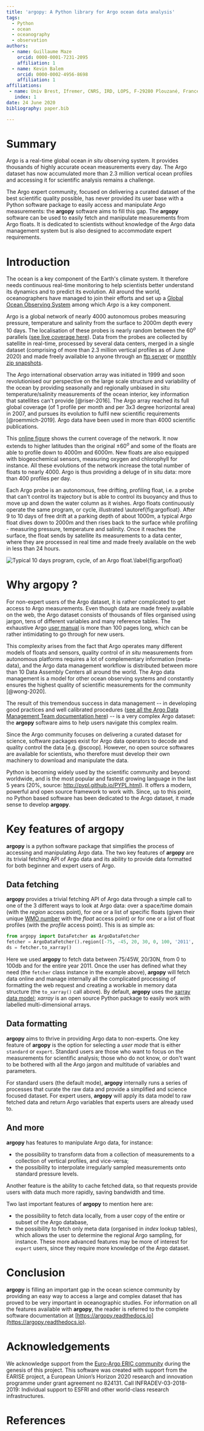 ```yaml
---
title: 'argopy: A Python library for Argo ocean data analysis'
tags:
  - Python
  - ocean
  - oceanography
  - observation
authors:
  - name: Guillaume Maze
    orcid: 0000-0001-7231-2095
    affiliation: 1
  - name: Kevin Balem
    orcid: 0000-0002-4956-8698
    affiliation: 1
affiliations:
 - name: Univ Brest, Ifremer, CNRS, IRD, LOPS, F‐29280 Plouzané, France
   index: 1
date: 24 June 2020
bibliography: paper.bib

---
```


# Summary

Argo is a real-time global ocean *in situ* observing system. It provides thousands of highly accurate ocean measurements 
every day. The Argo dataset has now accumulated more than 2.3 million vertical ocean profiles and accessing it for scientific 
analysis remains a challenge.

The Argo expert community, focused on delivering a curated dataset of the best scientific quality possible, has never provided 
its user base with a Python software package to easily access and manipulate Argo measurements: the **argopy** software aims 
to fill this gap. The **argopy** software can be used to easily fetch and manipulate measurements from Argo floats. 
It is dedicated to scientists without knowledge of the Argo data management system but is also designed to accommodate expert 
requirements.

# Introduction

The ocean is a key component of the Earth's climate system. It therefore needs continuous real-time monitoring to help scientists 
better understand its dynamics and to predict its evolution. All around the world, oceanographers have managed to join their
efforts and set up a [Global Ocean Observing System](https://www.goosocean.org/) among which *Argo* is a key component. 

Argo is a global network of nearly 4000 autonomous probes measuring pressure, temperature and salinity from the surface 
to 2000m depth every 10 days. The localisation of these probes is nearly random between the $60^o$ parallels ([see live 
coverage here](http://map.argo-france.fr)). Data from the probes are collected by satellite in real-time, processed by several 
data centers, merged in a single dataset (comprising of more than 2.3 million vertical profiles as of 
June 2020) and made freely available to anyone through an [ftp server](ftp://ftp.ifremer.fr/ifremer/argo) or [monthly zip 
snapshots](http://dx.doi.org/10.17882/42182).

The Argo international observation array was initiated in 1999 and soon revolutionised our 
perspective on the large scale structure and variability of the ocean by providing seasonally and regionally unbiased 
in situ temperature/salinity measurements of the ocean interior, key information that satellites can't provide [@riser-2016]. 
The Argo array reached its full global coverage (of 1 profile per month and per 3x3 degree horizontal area) in 2007, and 
pursues its evolution to fulfil new scientific requirements [@roemmich-2019]. Argo data have been used in more than 4000 scientific publications.

This [online figure](http://map.argo-france.fr) shows the current coverage of the network. It now extends to higher latitudes than the 
original $\pm60^o$ and some of the floats are able to profile down to 4000m and 6000m. New floats are also equipped 
with biogeochemical sensors, measuring oxygen and chlorophyll for instance. All these evolutions of the network increase 
the total number of floats to nearly 4000. Argo is thus providing a deluge of in situ data: more than 400 profiles per day.

Each Argo probe is an autonomous, free drifting, profiling float, i.e. a probe that can't control its trajectory but 
is able to control its buoyancy and thus to move up and down the water column as it wishes. Argo floats continuously 
operate the same program, or cycle, illustrated \autoref{fig:argofloat}. After 9 to 10 days of free drift at a parking 
depth of about 1000m, a typical Argo float dives down to 2000m and then rises back to the surface while profiling - measuring pressure, 
temperature and salinity. Once it reaches the surface, the float sends by satellite its measurements to a data center, 
where they are processed in real time and made freely available on the web in less than 24 hours.

![Typical 10 days program, cycle, of an Argo float.\label{fig:argofloat}](_static/argofloats_cycle.png)


# Why **argopy** ?

For non-expert users of the Argo dataset, it is rather complicated to get access to Argo measurements. Even though data are
made freely available on the web, the Argo dataset consists of thousands of files organised using jargon, 
tens of different variables and many reference tables. The exhaustive Argo [user manual](http://dx.doi.org/10.13155/29825) 
is more than 100 pages long, which can be rather intimidating to go through for new users.

This complexity arises from the fact that Argo operates many different models of floats and sensors, quality control 
of *in situ* measurements from autonomous platforms requires a lot of complementary information (meta-data), and the 
Argo data management workflow is distributed between more than 10 Data Assembly Centers all around the world. The Argo 
data management is a model for other ocean observing systems and constantly ensures the highest quality of scientific 
measurements for the community [@wong-2020].

The result of this tremendous success in data management -- in developing good practices and well calibrated 
procedures ([see all the Argo Data Management Team documentation here](http://www.argodatamgt.org/Documentation)) -- is 
a very complex Argo dataset: the **argopy** software aims to help users navigate this complex realm.

Since the Argo community focuses on delivering a curated dataset for science, software packages exist for Argo data operators to decode and quality control the data [e.g. @scoop]. However, no open source softwares are available for scientists, who therefore must develop their own machinery to download and manipulate the data.

Python is becoming widely used by the scientific community and beyond: worldwide, and is the most popular and fastest growing language in the last 5 years (20%, source: http://pypl.github.io/PYPL.html). It offers a modern, powerful and open
source framework to work with. Since, up to this point, no Python based software has been dedicated to the Argo dataset, it made sense to develop **argopy**.

# Key features of **argopy**

**argopy** is a python software package that simplifies the process of accessing and manipulating Argo data.
The two key features of **argopy** are its trivial fetching API of Argo data and its 
ability to provide data formatted for both beginner and expert users of Argo.

## Data fetching

**argopy** provides a trivial fetching API of Argo data through a simple call to one of the 3 different ways to 
look at Argo data: over a space/time domain (with the *region* access point), for one or a list of specific floats (given 
their unique [WMO number](https://www.wmo.int/pages/prog/amp/mmop/wmo-number-rules.html) with the *float* access point) 
or for one or a list of float profiles (with the *profile* access point). This is as simple as:
```python
from argopy import DataFetcher as ArgoDataFetcher
fetcher = ArgoDataFetcher().region([-75, -45, 20, 30, 0, 100, '2011', '2012'])
ds = fetcher.to_xarray()
```
Here we used **argopy** to fetch data between 75/45W, 20/30N, from 0 to 100db and for the entire year 2011.
Once the user has defined what they need (the ``fetcher`` class instance in the example above), **argopy** will fetch data online and manage 
internally all the complicated processing of formatting the web request and creating a workable in memory data 
structure (the ``to_xarray()`` call above). By default, **argopy** uses the [xarray data model](http://xarray.pydata.org);
*xarray* is an open source Python package to easily work with labelled multi-dimensional arrays.

## Data formatting

**argopy** aims to thrive in providing Argo data to non-experts. One key feature of **argopy** is the option for selecting
a *user mode* that is either ``standard`` or ``expert``. Standard users are those who want to focus on the measurements 
for scientific analysis; those who do not know, or don't want to be bothered with all the Argo jargon and multitude of 
variables and parameters. 

For standard users (the default mode), **argopy** internally runs a series of processes that
curate the raw data and provide a simplified and science focused dataset. For expert users, **argopy** will apply its 
data model to raw fetched data and return Argo variables that experts users are already used to.

## And more

**argopy** has features to manipulate Argo data, for instance:

- the possibility to transform data from a collection of measurements to a collection of vertical profiles, and vice-versa; 
- the possibility to interpolate irregularly sampled measurements onto standard pressure levels.
 
Another feature is the ability to cache fetched data, so that requests provide users with data much more rapidly, 
saving bandwidth and time. 

Two last important features of **argopy** to mention here are: 

- the possibility to fetch data locally, from a user copy of the entire or subset of the Argo database,
- the possibility to fetch only meta data (organised in *index* lookup tables), which allows the user to determine the regional Argo sampling, 
for instance.
These more advanced features may be more of interest for ``expert`` users, since they require more knowledge of the Argo dataset.

# Conclusion

**argopy** is filling an important gap in the ocean science community by providing an easy way to access a large and complex dataset that has proved to be very important in oceanographic studies. For information on all the features available with **argopy**, the reader is referred to the complete software documentation at [https://argopy.readthedocs.io](https://argopy.readthedocs.io).

# Acknowledgements

We acknowledge support from the [Euro-Argo ERIC community](https://www.euro-argo.eu/) during the genesis of this project.
This software was created with support from the EARISE project, a European Union’s Horizon 2020 research and 
innovation programme under grant agreement no 824131. Call INFRADEV-03-2018-2019: Individual support to ESFRI and other 
world-class research infrastructures.

# References
